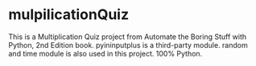 # mulpilicationQuiz
This is a Multiplication Quiz project from Automate the Boring Stuff with Python, 2nd Edition book.
pyininputplus is a third-party module.
random and time module is also used in this project.
100% Python.
